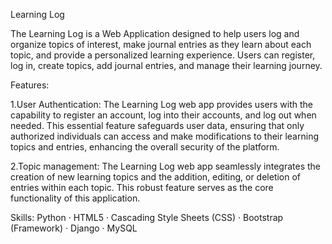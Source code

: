 Learning Log

The Learning Log is a Web Application designed to help users log and organize topics of interest, make journal entries as they learn about each topic, and provide a personalized learning experience. Users can register, log in, create topics, add journal entries, and manage their learning journey.

Features:

1.User Authentication: The Learning Log web app provides users with the capability to register an account, log into their accounts, and log out when needed. This essential feature safeguards user data, ensuring that only authorized individuals can access and make modifications to their learning topics and entries, enhancing the overall security of the platform.

2.Topic management: The Learning Log web app seamlessly integrates the creation of new learning topics and the addition, editing, or deletion of entries within each topic. This robust feature serves as the core functionality of this application.

Skills: Python · HTML5 · Cascading Style Sheets (CSS) · Bootstrap (Framework) · Django · MySQL
